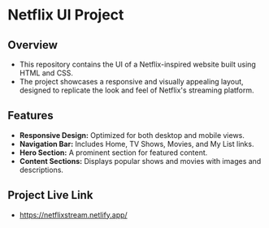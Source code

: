 # Netflix UI Project

## Overview
- This repository contains the UI of a Netflix-inspired website built using HTML and CSS.
- The project showcases a responsive and visually appealing layout, designed to replicate the look and feel of Netflix's streaming platform.

## Features
- **Responsive Design:** Optimized for both desktop and mobile views.
- **Navigation Bar:** Includes Home, TV Shows, Movies, and My List links.
- **Hero Section:** A prominent section for featured content.
- **Content Sections:** Displays popular shows and movies with images and descriptions.
  

## Project Live Link
- https://netflixstream.netlify.app/
